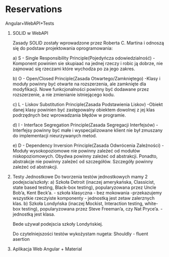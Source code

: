 # Reservations
Angular+WebAPI+Tests

1. SOLID w WebAPI
   
   Zasady SOLID zostały wprowadzone przez Roberta C. Martina i odnoszą się do podstaw projektowania oprogramowania:
   
   a) S - Single Responsibility Principle(Pojedyńcza odowiedzialność) -Komponent powinien sie skupiaać na jednej rzeczy i robic ją dobrze, nie zajmować się rzeczami które wychodza po za jego zakres.
   
   b) O - Open/Closed Principle(Zasada Otwartego/Zamkniętego) -Klasy i moduły powinny być otwarte na rozszerzenia, ale zamknięte dla modyfikacji. Nowe funkcjonalności powinny być dodawane przez rozszerzenie, a nie zmienianie istniejącego kodu.
   
   c) L - Liskov Substitution Principle(Zasada Podstawienia Liskov) -Obiekt danej klasy powinien być zastępowalny obiektem dowolnej z jej klas podrzędnych bez wprowadzania błędów w programie.
   
   d) I - Interface Segregation Principle(Zasada Segregacji Interfejsów) -Interfejsy powinny być małe i wyspecjalizowane klient nie był zmuszany do implementacji nieurzywanych metod.
   
   e) D - Dependency Inversion Principle(Zasada Odwrócenia Zależności) -Moduły wysokopoziomowe nie powinny zależeć od modułów niskopoziomowych. Obydwa powinny zależeć od abstrakcji. Ponadto, abstrakcje nie powinny zależeć od szczegółów. Szczegóły powinny zależeć od abstrakcji.
   
3. Testy Jednostkowe
   Do tworzenia testów jednostkowych mamy 2 podejscia/szkoły:
   a) Szkoła Detroit (inaczej amerykańska, Classicist, state based testing, Black-box testing), popularyzowana przez Uncle Bob’a, Kent Beck’a. - szkoła klasyczna - bez mokowania -przekazujemy wszystkie rzeczyiste komponenty - jednostką jest zetaw zalerznych klas.
   b) Szkoła Londyńska (inaczej Mockist, Interaction testing, white-box testing), popularyzowana przez Steve Freeman’a, czy Nat Pryce’a. - jednostką jest klasa.

   Bede używał podejscia szkoły Londyńskiej.
   
   Do czytelniejszości testów wykożystam nugeta: Shouldly - fluent asertion
4. Aplikacja Web Angular + Material
